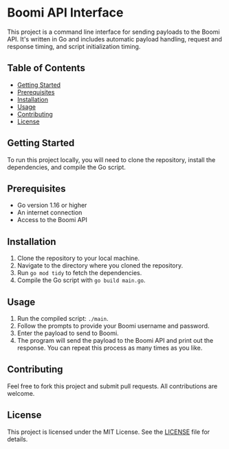 # Boomi API Interface

This project is a command line interface for sending payloads to the Boomi API. It's written in Go and includes automatic payload handling, request and response timing, and script initialization timing.

## Table of Contents

- [Getting Started](#getting-started)
- [Prerequisites](#prerequisites)
- [Installation](#installation)
- [Usage](#usage)
- [Contributing](#contributing)
- [License](#license)

## Getting Started

To run this project locally, you will need to clone the repository, install the dependencies, and compile the Go script.

## Prerequisites

- Go version 1.16 or higher
- An internet connection
- Access to the Boomi API

## Installation

1. Clone the repository to your local machine.
2. Navigate to the directory where you cloned the repository.
3. Run `go mod tidy` to fetch the dependencies.
4. Compile the Go script with `go build main.go`.

## Usage

1. Run the compiled script: `./main`.
2. Follow the prompts to provide your Boomi username and password.
3. Enter the payload to send to Boomi.
4. The program will send the payload to the Boomi API and print out the response. You can repeat this process as many times as you like.

## Contributing

Feel free to fork this project and submit pull requests. All contributions are welcome.

## License

This project is licensed under the MIT License. See the [LICENSE](LICENSE) file for details.
